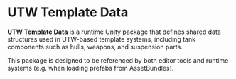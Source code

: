 # UTW Template Data

**UTW Template Data** is a runtime Unity package that defines shared data structures used in UTW-based template systems, including tank components such as hulls, weapons, and suspension parts.

This package is designed to be referenced by both editor tools and runtime systems (e.g. when loading prefabs from AssetBundles).